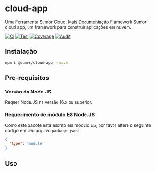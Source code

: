 # cloud-app

Uma Ferramenta [Sumor Cloud](https://sumor.cloud).
[Mais Documentação](https://sumor.cloud/cloud-app)
Framework Sumor cloud app, um framework para construir aplicações em nuvem.

[![CI](https://github.com/sumor-cloud/cloud-app/actions/workflows/ci.yml/badge.svg)](https://github.com/sumor-cloud/cloud-app/actions/workflows/ci.yml)
[![Test](https://github.com/sumor-cloud/cloud-app/actions/workflows/ut.yml/badge.svg)](https://github.com/sumor-cloud/cloud-app/actions/workflows/ut.yml)
[![Coverage](https://github.com/sumor-cloud/cloud-app/actions/workflows/coverage.yml/badge.svg)](https://github.com/sumor-cloud/cloud-app/actions/workflows/coverage.yml)
[![Audit](https://github.com/sumor-cloud/cloud-app/actions/workflows/audit.yml/badge.svg)](https://github.com/sumor-cloud/cloud-app/actions/workflows/audit.yml)

## Instalação

```bash
npm i @sumor/cloud-app --save
```

## Pré-requisitos

### Versão do Node.JS

Requer Node.JS na versão 16.x ou superior.

### Requerimento de módulo ES Node.JS

Como este pacote está escrito em módulo ES,
por favor altere o seguinte código em seu arquivo `package.json`:

```json
{
  "type": "module"
}
```

## Uso

